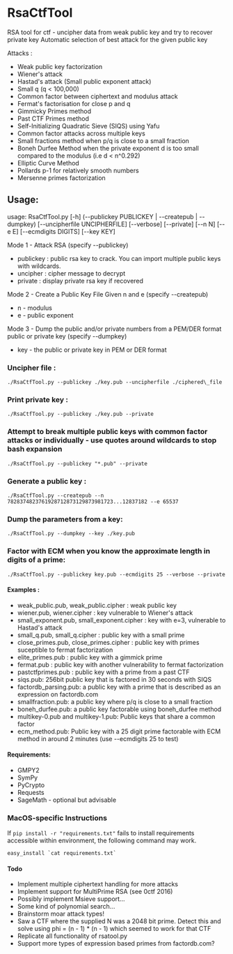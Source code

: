 # RsaCtfTool
RSA tool for ctf - uncipher data from weak public key and try to recover private key
Automatic selection of best attack for the given public key

Attacks :
 - Weak public key factorization
 - Wiener's attack
 - Hastad's attack (Small public exponent attack)
 - Small q (q < 100,000)
 - Common factor between ciphertext and modulus attack
 - Fermat's factorisation for close p and q
 - Gimmicky Primes method
 - Past CTF Primes method
 - Self-Initializing Quadratic Sieve (SIQS) using Yafu
 - Common factor attacks across multiple keys
 - Small fractions method when p/q is close to a small fraction
 - Boneh Durfee Method when the private exponent d is too small compared to the modulus (i.e d < n^0.292)
 - Elliptic Curve Method
 - Pollards p-1 for relatively smooth numbers
 - Mersenne primes factorization

## Usage:
usage: RsaCtfTool.py [-h] \(--publickey PUBLICKEY | --createpub | --dumpkey\)
                         [--uncipherfile UNCIPHERFILE] [--verbose] [--private] [--n N]
                         [--e E] [--ecmdigits DIGITS] [--key KEY]

Mode 1 - Attack RSA (specify --publickey)
 - publickey : public rsa key to crack. You can import multiple public keys with wildcards.
 - uncipher : cipher message to decrypt
 - private : display private rsa key if recovered

Mode 2 - Create a Public Key File Given n and e (specify --createpub)
 - n - modulus
 - e - public exponent

Mode 3 - Dump the public and/or private numbers from a PEM/DER format public or private key (specify --dumpkey)
 - key - the public or private key in PEM or DER format

### Uncipher file :
`./RsaCtfTool.py --publickey ./key.pub --uncipherfile ./ciphered\_file`

### Print private key :
`./RsaCtfTool.py --publickey ./key.pub --private`

### Attempt to break multiple public keys with common factor attacks or individually - use quotes around wildcards to stop bash expansion
`./RsaCtfTool.py --publickey "*.pub" --private`

### Generate a public key :
`./RsaCtfTool.py --createpub --n 7828374823761928712873129873981723...12837182 --e 65537`

### Dump the parameters from a key:
`./RsaCtfTool.py --dumpkey --key ./key.pub`

### Factor with ECM when you know the approximate length in digits of a prime:
`./RsaCtfTool.py --publickey key.pub --ecmdigits 25 --verbose --private`

#### Examples :
 - weak\_public.pub, weak\_public.cipher : weak public key
 - wiener.pub, wiener.cipher : key vulnerable to Wiener's attack
 - small\_exponent.pub, small\_exponent.cipher : key with e=3, vulnerable to Hastad's attack
 - small\_q.pub, small\_q.cipher : public key with a small prime
 - close\_primes.pub, close\_primes.cipher : public key with primes suceptible to fermat factorization
 - elite\_primes.pub : public key with a gimmick prime
 - fermat.pub : public key with another vulnerability to fermat factorization
 - pastctfprimes.pub : public key with a prime from a past CTF
 - siqs.pub: 256bit public key that is factored in 30 seconds with SIQS
 - factordb_parsing.pub: a public key with a prime that is described as an expression on factordb.com
 - smallfraction.pub: a public key where p/q is close to a small fraction
 - boneh\_durfee.pub: a public key factorable using boneh\_durfee method
 - multikey-0.pub and multikey-1.pub: Public keys that share a common factor
 - ecm_method.pub: Public key with a 25 digit prime factorable with ECM method in around 2 minutes (use --ecmdigits 25 to test)

#### Requirements:
 - GMPY2
 - SymPy
 - PyCrypto
 - Requests
 - SageMath - optional but advisable

### MacOS-specific Instructions
If `pip install -r "requirements.txt"` fails to install requirements accessible within environment, the following command may work.

`` easy_install `cat requirements.txt` ``

#### Todo
 - Implement multiple ciphertext handling for more attacks
 - Implement support for MultiPrime RSA (see 0ctf 2016)
 - Possibly implement Msieve support...
 - Some kind of polynomial search...
 - Brainstorm moar attack types!
 - Saw a CTF where the supplied N was a 2048 bit prime. Detect this and solve using phi = (n - 1) * (n - 1) which seemed to work for that CTF
 - Replicate all functionality of rsatool.py
 - Support more types of expression based primes from factordb.com?
